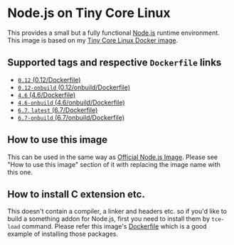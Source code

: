 Node.js on Tiny Core Linux
=========================

This provides a small but a fully functional [Node.js](https://nodejs.org/) runtime environment. This image is based on my [Tiny Core Linux Docker image](https://hub.docker.com/r/tatsushid/tinycore/).

## Supported tags and respective `Dockerfile` links

- [`0.12` (0.12/Dockerfile)](https://github.com/tatsushid/docker-tinycore-node/blob/master/0.12/Dockerfile)
- [`0.12-onbuild` (0.12/onbuild/Dockerfile)](https://github.com/tatsushid/docker-tinycore-node/blob/master/0.12/onbuild/Dockerfile)
- [`4.6` (4.6/Dockerfile)](https://github.com/tatsushid/docker-tinycore-node/blob/master/4.6/Dockerfile)
- [`4.6-onbuild` (4.6/onbuild/Dockerfile)](https://github.com/tatsushid/docker-tinycore-node/blob/master/4.6/onbuild/Dockerfile)
- [`6.7`, `latest` (6.7/Dockerfile)][Latest Dockerfile]
- [`6.7-onbuild` (6.7/onbuild/Dockerfile)](https://github.com/tatsushid/docker-tinycore-node/blob/master/6.7/onbuild/Dockerfile)

## How to use this image

This can be used in the same way as [Official Node.js Image](https://hub.docker.com/_/node/). Please see "How to use this image" section of it with replacing the image name with this one.

## How to install C extension etc.

This doesn't contain a compiler, a linker and headers etc. so if you'd like to build a something addon for Node.js, first you need to install them by `tce-load` command. Please refer this image's [Dockerfile][Latest Dockerfile] which is a good example of installing those packages.

[Latest Dockerfile]: https://github.com/tatsushid/docker-tinycore-node/blob/master/6.7/Dockerfile
